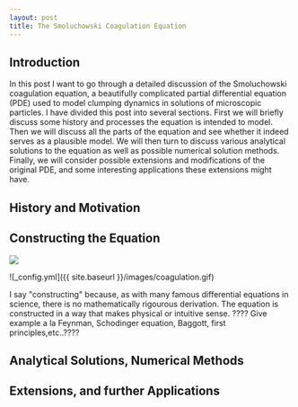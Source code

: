 ```yaml
---
layout: post
title: The Smoluchowski Coagulation Equation
---
```

## Introduction

  In this post I want to go through a detailed discussion of the Smoluchowski coagulation equation, a beautifully complicated partial differential equation (PDE) used to model clumping dynamics in solutions of microscopic particles. I have divided this post into several sections. First we will briefly discuss some history and processes the equation is intended to model. Then we will discuss all the parts of the equation and see whether it indeed serves as a plausible model. We will then turn to discuss various analytical solutions to the equation as well as possible numerical solution methods. Finally, we will consider possible extensions and modifications of the original PDE, and some interesting applications these extensions might have.

## History and Motivation
## Constructing the Equation

<img src="https://render.githubusercontent.com/render/math?math=\frac{\partial n(x_i,t)}{\partial t}= \frac{1}{2} \sum_{j=0}^{i-1}K(x_i-x_j,x_j)n(x_i-x_j,t)n(x_j,t) - \sum_{j=1}^{\infty}K(x_i,x_j)n(x_i,t)n(x_j,t)">

![_config.yml]({{ site.baseurl }}/images/coagulation.gif)

I say "constructing" because, as with many famous differential equations in science, there is no mathematically rigourous derivation. The equation is constructed in a way that makes physical or intuitive sense. ???? Give example a la Feynman, Schodinger equation, Baggott, first principles,etc..????


## Analytical Solutions, Numerical Methods
## Extensions, and further Applications
  


